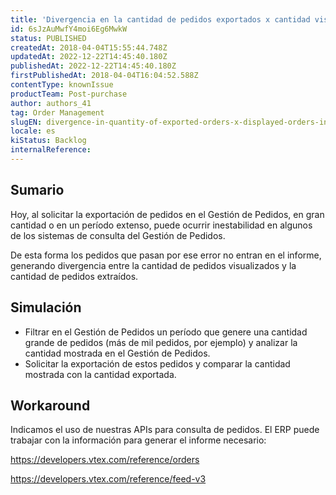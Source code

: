 ```yaml
---
title: 'Divergencia en la cantidad de pedidos exportados x cantidad visualizada en el Gestión de Pedidos'
id: 6sJzAuMwfY4moi6Eg6MwkW
status: PUBLISHED
createdAt: 2018-04-04T15:55:44.748Z
updatedAt: 2022-12-22T14:45:40.180Z
publishedAt: 2022-12-22T14:45:40.180Z
firstPublishedAt: 2018-04-04T16:04:52.588Z
contentType: knownIssue
productTeam: Post-purchase
author: authors_41
tag: Order Management
slugEN: divergence-in-quantity-of-exported-orders-x-displayed-orders-in-the-oms
locale: es
kiStatus: Backlog
internalReference: 
---
```


## Sumario

Hoy, al solicitar la exportación de pedidos en el Gestión de Pedidos, en gran cantidad o en un período extenso, puede ocurrir inestabilidad en algunos de los sistemas de consulta del Gestión de Pedidos.

De esta forma los pedidos que pasan por ese error no entran en el informe, generando divergencia entre la cantidad de pedidos visualizados y la cantidad de pedidos extraídos.


## Simulación

- Filtrar en el Gestión de Pedidos un período que genere una cantidad grande de pedidos (más de mil pedidos, por ejemplo) y analizar la cantidad mostrada en el Gestión de Pedidos.
- Solicitar la exportación de estos pedidos y comparar la cantidad mostrada con la cantidad exportada.

## Workaround

Indicamos el uso de nuestras APIs para consulta de pedidos. El ERP puede trabajar con la información para generar el informe necesario:

https://developers.vtex.com/reference/orders

https://developers.vtex.com/reference/feed-v3

